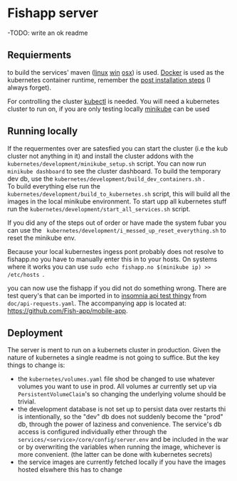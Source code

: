 # Fishapp server

-TODO: write an ok readme

## Requierments


to build the services'
maven ([linux](https://packages.debian.org/search?keywords=maven) [win](https://letmegooglethat.com/?q=How+to+install+maven+on+windows) [osx](https://formulae.brew.sh/formula/maven))
is used. [Docker](https://docs.docker.com/engine/install/) is used as the kubernetes container runtime, remember
the [post installation steps](https://docs.docker.com/engine/install/linux-postinstall/) (I always forget).

For controlling the cluster [kubectl](https://kubernetes.io/docs/tasks/tools/) is needed. You will need a kubernetes
cluster to run on, if you are only testing locally [minikube](https://minikube.sigs.k8s.io/docs/start/) can be used

## Running locally


If the requermentes over are satesfied you can start the cluster (i.e the kub cluster not anything in it) and install
the cluster addons with the  ``kubernetes/development/minikube_setup.sh`` script. You can now run ``minikube dashboard``
to see the cluster dashboard. To build the temporary dev db, use the ``kubernetes/development/build_dev_containers.sh``
.  
To build everything else run the ``kubernetes/development/build_to_kubernetes.sh`` script, this will build all the
images in the local minikube environment. To start upp all kubernetes stuff run
the ``kubernetes/development/start_all_services.sh`` script.

If you did any of the steps out of order or have made the system fubar you can use
the ``` kubernetes/development/i_messed_up_reset_everything.sh``` to reset the minikube env.

Because your local kubernestes ingess pont probably does not resolve to fishapp.no you have to manually enter this in to
your hosts. On systems where it works you can use ```sudo echo fishapp.no $(minikube ip) >> /etc/hosts ```.

you can now use the fishapp if you did not do something wrong. There are test query's that can be imported in
to [insomnia api test thingy](https://insomnia.rest/download) from ```doc/api-requests.yaml```. The accompanying app is
located at: https://github.com/Fish-app/mobile-app.

## Deployment


The server is ment to run on a kubernets cluster in production. Given the nature of kubernetes a single readme is not
going to suffice. But the key things to change is:

- the ```kubernetes/volumes.yaml``` file shod be changed to use whatever volumes you want to use in prod. All volumes ar
  currently set up via ``PersistentVolumeClaim``'s so changing the underlying volume should be trivial.
- the development database is not set up to persist data over restarts thi is intentionally, so the "dev" db does not
  suddenly become the "prod" db, through the power of laziness and convenience. The service's db access is configured
  individually ether through the ``services/<service>/core/config/server.env`` and be included in the war or by
  overwriting the variables when running the image, whichever is more convenient. (the latter can be done with
  kubernetes secrets)
- the service images are currently fetched locally if you have the images hosted elswhere this has to change
